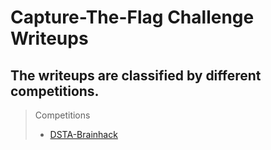  # Capture-The-Flag Challenge Writeups 
 
## The writeups are classified by different competitions. 
> Competitions
> - [DSTA-Brainhack](/CTFs/BrainHack-DSTA/brainhack.md)